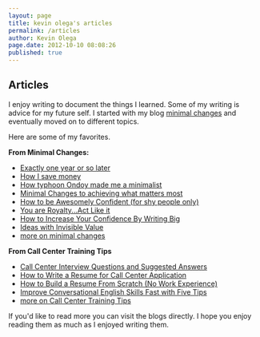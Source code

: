 ```yaml
---
layout: page
title: kevin olega's articles
permalink: /articles
author: Kevin Olega
page.date: 2012-10-10 08:08:26
published: true
---
```

   

Articles
--------

I enjoy writing to document the things I learned. Some of my writing is advice for my future self. I started with my blog [minimal changes](http://minimalchanges.com) and eventually moved on to different topics.

Here are some of my favorites.

**From Minimal Changes:**

*   [Exactly one year or so later](http://minimalchanges.com/exactly-one-year-or-so-later)
*   [How I save money](http://minimalchanges.com/how-i-save-money)
*   [How typhoon Ondoy made me a minimalist](http://minimalchanges.com/how-typhoon-ondoy-made-me-a-minimalist)
*   [Minimal Changes to achieving what matters most](http://minimalchanges.com/minimal-changes-to-achieving-what-matters-most)
*   [How to be Awesomely Confident (for shy people only)](http://minimalchanges.com/how-to-be-awesomely-confident-for-shy-people-only)
*   [You are Royalty...Act Like it](http://minimalchanges.com/you-are-royalty-act-like-it)
*   [How to Increase Your Confidence By Writing Big](http://minimalchanges.com/how-to-increase-your-confidence-by-writing-big)
*   [Ideas with Invisible Value](http://minimalchanges.com/ideas-with-invisible-value)
*   [more on minimal changes](http://minimalchanges.com)

**From Call Center Training Tips**

*   [Call Center Interview Questions and Suggested Answers](http://callcentertrainingtips.com/call-center-interview-questions-and-suggested-answers)
*   [How to Write a Resume for Call Center Application](http://callcentertrainingtips.com/how-to-write-a-resume-for-call-center-application/)
*   [How to Build a Resume From Scratch (No Work Experience)](http://callcentertrainingtips.com/how-to-build-a-call-center-resume-from-scratch-no-work-experience/)
*   [Improve Conversational English Skills Fast with Five Tips](http://callcentertrainingtips.com/english-tips/)
*   [more on Call Center Training Tips](http://callcentertrainingtips.com)

If you'd like to read more you can visit the blogs directly. I hope you enjoy reading them as much as I enjoyed writing them.
